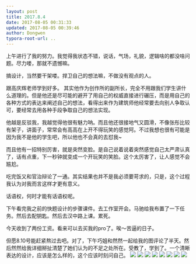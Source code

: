 ```yaml
---
layout: post
title: 2017.8.4
date: 2017-08-05 00:31:33
updated: 2017-08-05 00:39:46
author: Dongwen
typora-root-url: ..
---
```




上午进行了我的努力。我觉得我状态不错，说话，气场，礼貌，逻辑啥的都没啥问题。尽力喽，那就不遗憾嘛。

搞设计，当然要干架喽。捍卫自己的想法嘛，不做没有观点的人。

跟高庆辉老师学到好多。
其实他作为创作所的副所长，完全不用跟我们学生讲什么道理的。但是他还是尽可能的避开了用自己的权威直接进行碾压，而是用自己的各种方式的表达来阐述自己的想法，看得出来作为建筑师他经常要去向别人争取认可，要经常去用各种手段争取自己的想法实现。

他越是反驳我，我越觉得他很有魅力呐。而且他还很接地气又圆滑，不像张彤比较有架子，讲面子，常常会有高高在上开不得玩笑的感觉阿。不过我想也很有可能是因为我不是他的学生吧，所以他也不会真的去怼我~

而且他有一招特别厉害，就是突然变脸。是自己说着说着突然感觉自己太严肃认真了，话有点重，下一秒钟就变成一个开玩笑的笑脸。这个太厉害了，让人感觉不会尴尬。

吃完饭又和官治辩论了一通。其实结果也并不是我必须要苛求的，只是，这个过程我认为对我而言这样才更有意义。

话语权，何时才能有话语权呢。

下午看完我之前的快题设计的步骤课件。去工作室开会。马驰给我布置了一下任务。然后去配钥匙。然后去汉中路上课。累死。

今天收到了两份工资。看来可以去买我的pro了。唉～苦逼的日子。

但愿8.10号能赶紧熬过去吧。对了，下午巧姐和然然一起给我的图评论了半天。然后然然给我详细掰扯清楚了她们认为的不足之处所在。受教了，学到了。一个清晰表达的设计，应该是怎么样的，这个应该时刻问自己。        ![](/img/in-post/p44485484.jpg)
![](/img/in-post/p44485499.jpg)
![](/img/in-post/p44485500.jpg)
![](/img/in-post/p44485495.jpg)
![](/img/in-post/p44485540.jpg)
![](/img/in-post/p44485492.jpg)
![](/img/in-post/p44485587.jpg)
![](/img/in-post/p44485541.jpg)
